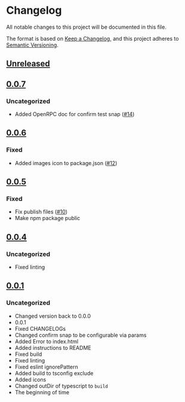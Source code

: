 # Changelog
All notable changes to this project will be documented in this file.

The format is based on [Keep a Changelog](https://keepachangelog.com/en/1.0.0/),
and this project adheres to [Semantic Versioning](https://semver.org/spec/v2.0.0.html).

## [Unreleased]

## [0.0.7]
### Uncategorized
- Added OpenRPC doc for confirm test snap ([#14](https://github.com/MetaMask/test-snaps/pull/14))

## [0.0.6]
### Fixed
- Added images icon to package.json ([#12](https://github.com/MetaMask/test-snaps/pull/12))

## [0.0.5]
### Fixed
- Fix publish files ([#10](https://github.com/MetaMask/test-snaps/pull/10))
- Make npm package public

## [0.0.4]
### Uncategorized
- Fixed linting

## [0.0.1]
### Uncategorized
- Changed version back to 0.0.0
- 0.0.1
- Fixed CHANGELOGs
- Changed confirm snap to be configurable via params
- Added Error to index.html
- Added instructions to README
- Fixed build
- Fixed linting
- Fixed eslint ignorePattern
- Added build to tsconfig exclude
- Added icons
- Changed outDir of typescript to `build`
- The beginning of time

[Unreleased]: https://github.com/MetaMask/test-snaps/compare/v0.0.7...HEAD
[0.0.7]: https://github.com/MetaMask/test-snaps/compare/v0.0.6...v0.0.7
[0.0.6]: https://github.com/MetaMask/test-snaps/compare/v0.0.5...v0.0.6
[0.0.5]: https://github.com/MetaMask/test-snaps/compare/v0.0.4...v0.0.5
[0.0.4]: https://github.com/MetaMask/test-snaps/compare/v0.0.1...v0.0.4
[0.0.1]: https://github.com/MetaMask/test-snaps/releases/tag/v0.0.1

